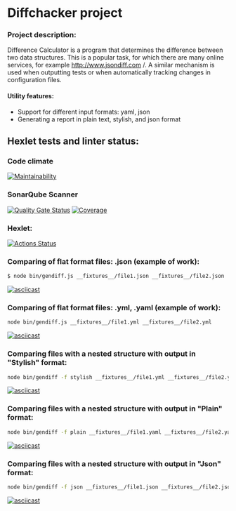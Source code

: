 # Diffchacker project

### Project description:
Difference Calculator is a program that determines the difference between two data structures. This is a popular task, for which there are many online services, for example http://www.jsondiff.com /. A similar mechanism is used when outputting tests or when automatically tracking changes in configuration files.

#### Utility features:

* Support for different input formats: yaml, json
* Generating a report in plain text, stylish, and json format

## Hexlet tests and linter status:

### Code climate
[![Maintainability](https://api.codeclimate.com/v1/badges/80cabe5e78a396c9574d/maintainability)](https://codeclimate.com/github/RomashNat/frontend-project-46/maintainability)

### SonarQube Scanner
[![Quality Gate Status](https://sonarcloud.io/api/project_badges/measure?project=RomashNat_frontend-project-46&metric=alert_status)](https://sonarcloud.io/project/configuration?id=RomashNat_frontend-project-46)
[![Coverage](https://sonarcloud.io/api/project_badges/measure?project=RomashNat_frontend-project-46&metric=coverage)](https://sonarcloud.io/project/configuration?id=RomashNat_frontend-project-46)

### Hexlet:
[![Actions Status](https://github.com/RomashNat/frontend-project-46/actions/workflows/hexlet-check.yml/badge.svg)](https://github.com/RomashNat/frontend-project-46/actions)

### Comparing of flat format files: .json (example of work):
```sh
$ node bin/gendiff.js __fixtures__/file1.json __fixtures__/file2.json
```
[![asciicast](https://asciinema.org/a/BTEYZP8LxSga7EmhUUdCsAvVo.svg)](https://asciinema.org/a/BTEYZP8LxSga7EmhUUdCsAvVo)

### Comparing of flat format files: .yml, .yaml (example of work):
```sh
node bin/gendiff.js __fixtures__/file1.yml __fixtures__/file2.yml
```
[![asciicast](https://asciinema.org/a/crzsgyj4jOrZhDcfDyBMws9A6.svg)](https://asciinema.org/a/crzsgyj4jOrZhDcfDyBMws9A6)

### Comparing files with a nested structure with output in "Stylish" format:
```sh
node bin/gendiff -f stylish __fixtures__/file1.yml __fixtures__/file2.yml
```
[![asciicast](https://asciinema.org/a/crzsgyj4jOrZhDcfDyBMws9A6.svg)](https://asciinema.org/a/F2IYZG1mRp3nhpvExyKD8UYDR)


### Comparing files with a nested structure with output in "Plain" format:
```sh
node bin/gendiff -f plain __fixtures__/file1.yaml __fixtures__/file2.yaml
```
[![asciicast](https://asciinema.org/a/crzsgyj4jOrZhDcfDyBMws9A6.svg)]( https://asciinema.org/a/8UGuyh0d5wVTY2a0lGtnQ6X3G)


### Comparing files with a nested structure with output in "Json" format:
```sh
node bin/gendiff -f json __fixtures__/file1.json __fixtures__/file2.json
```
[![asciicast](https://asciinema.org/a/crzsgyj4jOrZhDcfDyBMws9A6.svg)](https://asciinema.org/a/XiVcfBvstDV8WyzJvebTVK8jX)


